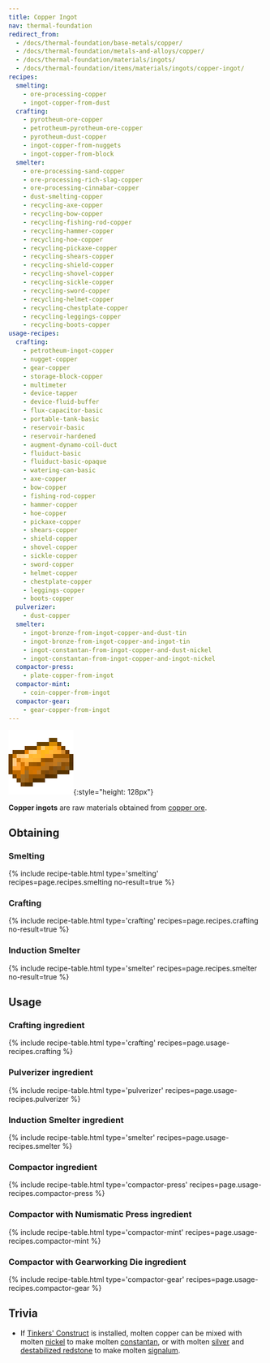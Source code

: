 ```yaml
---
title: Copper Ingot
nav: thermal-foundation
redirect_from:
  - /docs/thermal-foundation/base-metals/copper/
  - /docs/thermal-foundation/metals-and-alloys/copper/
  - /docs/thermal-foundation/materials/ingots/
  - /docs/thermal-foundation/items/materials/ingots/copper-ingot/
recipes:
  smelting:
    - ore-processing-copper
    - ingot-copper-from-dust
  crafting:
    - pyrotheum-ore-copper
    - petrotheum-pyrotheum-ore-copper
    - pyrotheum-dust-copper
    - ingot-copper-from-nuggets
    - ingot-copper-from-block
  smelter:
    - ore-processing-sand-copper
    - ore-processing-rich-slag-copper
    - ore-processing-cinnabar-copper
    - dust-smelting-copper
    - recycling-axe-copper
    - recycling-bow-copper
    - recycling-fishing-rod-copper
    - recycling-hammer-copper
    - recycling-hoe-copper
    - recycling-pickaxe-copper
    - recycling-shears-copper
    - recycling-shield-copper
    - recycling-shovel-copper
    - recycling-sickle-copper
    - recycling-sword-copper
    - recycling-helmet-copper
    - recycling-chestplate-copper
    - recycling-leggings-copper
    - recycling-boots-copper
usage-recipes:
  crafting:
    - petrotheum-ingot-copper
    - nugget-copper
    - gear-copper
    - storage-block-copper
    - multimeter
    - device-tapper
    - device-fluid-buffer
    - flux-capacitor-basic
    - portable-tank-basic
    - reservoir-basic
    - reservoir-hardened
    - augment-dynamo-coil-duct
    - fluiduct-basic
    - fluiduct-basic-opaque
    - watering-can-basic
    - axe-copper
    - bow-copper
    - fishing-rod-copper
    - hammer-copper
    - hoe-copper
    - pickaxe-copper
    - shears-copper
    - shield-copper
    - shovel-copper
    - sickle-copper
    - sword-copper
    - helmet-copper
    - chestplate-copper
    - leggings-copper
    - boots-copper
  pulverizer:
    - dust-copper
  smelter:
    - ingot-bronze-from-ingot-copper-and-dust-tin
    - ingot-bronze-from-ingot-copper-and-ingot-tin
    - ingot-constantan-from-ingot-copper-and-dust-nickel
    - ingot-constantan-from-ingot-copper-and-ingot-nickel
  compactor-press:
    - plate-copper-from-ingot
  compactor-mint:
    - coin-copper-from-ingot
  compactor-gear:
    - gear-copper-from-ingot
---
```


![Copper ingot](/assets/images/thermal-foundation/ingot-copper.png){:style="height: 128px"}


**Copper ingots** are raw materials obtained from [copper
ore](/docs/copper-ore/).


Obtaining
---------

### Smelting
{% include recipe-table.html type='smelting' recipes=page.recipes.smelting no-result=true %}

### Crafting
{% include recipe-table.html type='crafting' recipes=page.recipes.crafting no-result=true %}

### Induction Smelter
{% include recipe-table.html type='smelter' recipes=page.recipes.smelter no-result=true %}


Usage
-----

### Crafting ingredient
{% include recipe-table.html type='crafting' recipes=page.usage-recipes.crafting %}

### Pulverizer ingredient
{% include recipe-table.html type='pulverizer' recipes=page.usage-recipes.pulverizer %}

### Induction Smelter ingredient
{% include recipe-table.html type='smelter' recipes=page.usage-recipes.smelter %}

### Compactor ingredient
{% include recipe-table.html type='compactor-press' recipes=page.usage-recipes.compactor-press %}

### Compactor with Numismatic Press ingredient
{% include recipe-table.html type='compactor-mint' recipes=page.usage-recipes.compactor-mint %}

### Compactor with Gearworking Die ingredient
{% include recipe-table.html type='compactor-gear' recipes=page.usage-recipes.compactor-gear %}


Trivia
------

* If [Tinkers'
  Construct](https://minecraft.curseforge.com/projects/tinkers-construct) is
  installed, molten copper can be mixed with molten
  [nickel](/docs/nickel-ingot/) to make molten
  [constantan](/docs/constantan-ingot/), or with molten
  [silver](/docs/silver-ingot/) and [destabilized
  redstone](/docs/destabilized-redstone/) to make molten
  [signalum](/docs/signalum-ingot/).
